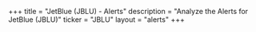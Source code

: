+++
title = "JetBlue (JBLU) - Alerts"
description = "Analyze the Alerts for JetBlue (JBLU)"
ticker = "JBLU"
layout = "alerts"
+++

